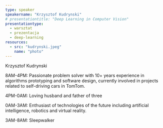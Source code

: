 ```yaml
---
type: speaker
speakername: "Krzysztof Kudrynski"
# presentationtitle: "Deep Learning in Computer Vision"
presentationtype: 
  - warsztat
  - prezentacja
  - deep-learning
resources:
  - src: "kudrynski.jpeg"
    name: "photo"
---
```


Krzysztof Kudrynski 

8AM-4PM: Passionate problem solver with 10+ years experience in algorithms prototyping and software design, currently involved in projects related to self-driving cars in TomTom. 

4PM-0AM: Loving husband and father of three 

0AM-3AM: Enthusiast of technologies of the future including artificial intelligence, robotics and virtual reality. 

3AM-8AM: Sleepwalker
